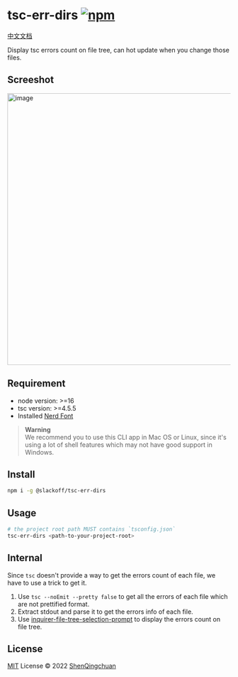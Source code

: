 # tsc-err-dirs [![npm](https://img.shields.io/npm/v/@slackoff/tsc-err-dirs.svg)](https://npmjs.com/package/@slackoff/tsc-err-dirs)

[中文文档](./README-CN.md)

Display tsc errors count on file tree, can hot update when you change those files.

## Screeshot

<img width="612" alt="image" src="https://user-images.githubusercontent.com/46062972/190348158-a42b47d5-468f-4b9e-b555-36f6dc680fc4.png">

## Requirement
 
- node version: >=16
- tsc version: >=4.5.5
- Installed [Nerd Font](https://github.com/ryanoasis/nerd-fonts)

> **Warning**  
> We recommend you to use this CLI app in Mac OS or Linux, 
  since it's using a lot of shell features which may not have good support in Windows.

## Install

```bash
npm i -g @slackoff/tsc-err-dirs
```

## Usage

```bash
# the project root path MUST contains `tsconfig.json`
tsc-err-dirs <path-to-your-project-root>
```

## Internal

Since `tsc` doesn't provide a way to get the errors count of each file, we have to use a trick to get it.

1. Use `tsc --noEmit --pretty false` to get all the errors of each file which are not prettified format.
2. Extract stdout and parse it to get the errors info of each file.
3. Use [inquirer-file-tree-selection-prompt](https://www.npmjs.com/package/inquirer-file-tree-selection-prompt) to display the errors count on file tree.


## License

[MIT](./LICENSE) License © 2022 [ShenQingchuan](https://github.com/ShenQingchuan)
